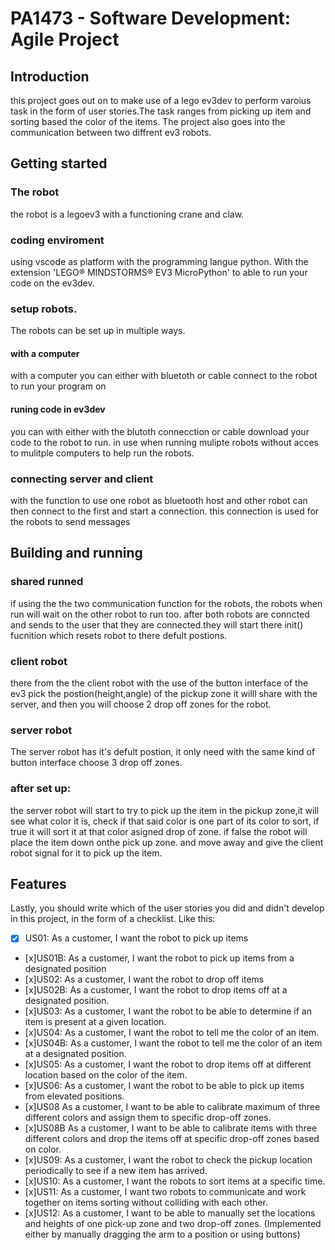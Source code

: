 # PA1473 - Software Development: Agile Project 


## Introduction
this project goes out on to make use of a lego ev3dev to perform varoius task in the form of user stories.The task ranges from picking up item and sorting based the color of the items.
The project also goes into the communication between two diffrent ev3 robots.


## Getting started
### The robot
the robot is a legoev3 with a functioning crane and claw.

### coding enviroment
using vscode as platform with the programming langue python.
With the extension 'LEGO® MINDSTORMS® EV3 MicroPython' to able to run your code on the ev3dev.


### setup robots.
The robots can be set up in multiple ways.

#### with a computer
with a computer you can either with bluetoth or cable connect to the robot to run your program on 

#### runing code in ev3dev
you can with either with the blutoth connecction or cable download your code to the robot to run.
in use when running mulipte robots without acces to mulitple computers to help run the robots.

### connecting server and client
with the function to use one robot as bluetooth host and other 
robot can then connect  to the first and start a connection.
this connection is used for the robots to send messages




## Building and running
### shared runned 
if using the the two communication function for the robots, the robots when run will wait on the other robot to run too. after both robots are conncted and sends to the user that they are connected.they will start there init() fucnition which resets robot to there defult postions.
### client robot    
there from the the client robot with the use of the button interface of the ev3 pick the postion(height,angle) of the pickup zone it willl share with the server, and then you will choose 2 drop off zones for the robot.
### server robot
The server robot has it's defult postion, it only need with the same kind of button interface choose 3 drop off zones.

### after set up:
the server robot will start to try to pick up the item in the pickup zone,it will see what color it is, check if that said color is one part of its color to sort, if true it will sort it at that color asigned drop of zone. if false the robot will place the item down onthe pick up zone.
and move away and give the client robot signal for it to pick up the item.	  


## Features

Lastly, you should write which of the user stories you did and didn't develop in this project, in the form of a checklist. Like this:

- [x] US01: As a customer, I want the robot to pick up items 
- [x]US01B: As a customer, I want the robot to pick up items from a designated position 
- [x]US02: As a customer, I want the robot to drop off items
- [x]US02B: As a customer, I want the robot to drop items off at a designated position. 
- [x]US03: As a customer, I want the robot to be able to determine if an item is present at a given location.
- [x]US04: As a customer, I want the robot to tell me the color of an item.
- [x]US04B: As a customer, I want the robot to tell me the color of an item at a designated position. 
- [x]US05: As a customer, I want the robot to drop items off at different location based on the color of the item.
- [x]US06: As a customer, I want the robot to be able to pick up items from elevated positions.
- [x]US08 As a customer, I want to be able to calibrate maximum of three different colors and assign them to specific drop-off zones.
- [x]US08B As a customer, I want to be able to calibrate items with three different colors and drop the items off at specific drop-off zones based on color. 
- [x]US09: As a customer, I want the robot to check the pickup location periodically to see if a new item has arrived. 
- [x]US10: As a customer, I want the robots to sort items at a specific time. 
- [x]US11: As a customer, I want two robots to communicate and work together on items sorting without colliding with each other. 
- [x]US12: As a customer, I want to be able to manually set the locations and heights of one pick-up zone and two drop-off zones. (Implemented either by manually dragging the arm to a position or using buttons) 